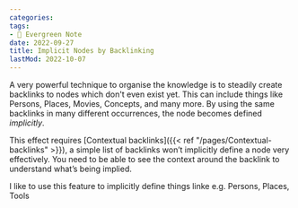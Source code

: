 ```yaml
---
categories:
tags:
- 🌳 Evergreen Note
date: 2022-09-27
title: Implicit Nodes by Backlinking
lastMod: 2022-10-07
---
```

A very powerful technique to organise the knowledge is to steadily create backlinks to nodes which don't even exist yet. This can include things like Persons, Places, Movies, Concepts, and many more.
By using the same backlinks in many different occurrences, the node becomes defined _implicitly_.

This effect requires [Contextual backlinks]({{< ref "/pages/Contextual-backlinks" >}}), a simple list of backlinks won’t implicitly define a node very effectively. You need to be able to see the context around the backlink to understand what’s being implied.

I like to use this feature to implicitly define things linke e.g. Persons, Places, Tools
